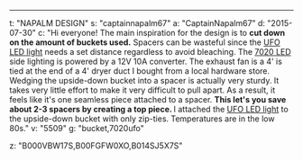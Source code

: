 ---
t: "NAPALM DESIGN"
s: "captainnapalm67"
a: "CaptainNapalm67"
d: "2015-07-30"
c: "Hi everyone! The main inspiration for the design is to <strong>cut down on the amount of buckets used.</strong> Spacers can be wasteful since the <a href='https://amzn.to/36NO5zr'>UFO LED light</a> needs a set distance regardless to avoid bleaching. The <a href='http://www.amazon.com/gp/product/B00BPIWY28/ref=as_li_ss_tl?ie=UTF8&amp;camp=1789&amp;creative=390957&amp;creativeASIN=B00BPIWY28&amp;linkCode=as2&amp;tag=spacbuck-20'>7020 LED</a> side lighting is powered by a 12V 10A converter. The exhaust fan is a 4' is tied at the end of a 4' dryer duct I bought from a local hardware store. Wedging the upside-down bucket into a spacer is actually very sturdy. It takes very little effort to make it very difficult to pull apart. As a result, it feels like it's one seamless piece attached to a spacer. <strong>This let's you save about 2-3 spacers by creating a top piece. </strong>I attached the <a href='https://amzn.to/36NO5zr'>UFO LED light</a> to the upside-down bucket with only zip-ties. Temperatures are in the low 80s."
v: "5509"
g: "bucket,7020ufo"

z: "B000VBW17S,B00FGFW0XO,B014SJ5X7S"
